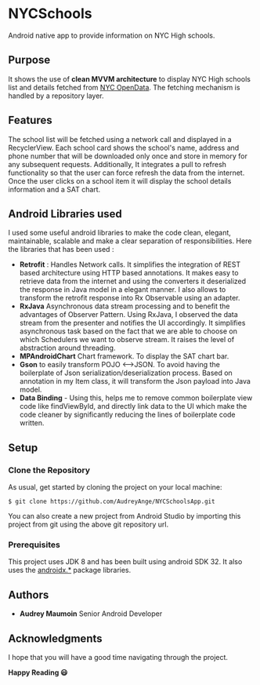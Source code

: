 # NYCSchools
Android native app to provide information on NYC High schools.

## Purpose
It shows the use of **clean MVVM architecture** to display NYC High schools list and details fetched from [NYC OpenData](https://data.cityofnewyork.us/Education/DOE-High-School-Directory-2017/s3k6-pzi2).
The fetching mechanism is handled by a repository layer.

## Features
The school list will be fetched using a network call and displayed in a RecyclerView. Each school card shows the school's name, address and phone number that will be downloaded only once and store in memory for any subsequent requests. Additionally, It integrates a pull to refresh functionality so that the user can force refresh the data from the internet. Once the user clicks on a school item it will display the school details information and a SAT chart.

## Android Libraries used

I used some useful android libraries to make the code clean, elegant, maintainable, scalable and make a clear separation of responsibilities.
Here the libraries that has been used :

- **Retrofit** : Handles Network calls. It simplifies the integration of REST based architecture using HTTP based annotations. It makes easy to retrieve data from the internet and using the converters it deserialized the response in Java model in a elegant manner. I also allows to transform the retrofit response into Rx Observable using an adapter.
- **RxJava** Asynchronous data stream processing and to benefit the advantages of Observer Pattern. Using RxJava, I observed the data stream from the presenter and notifies the UI accordingly. It simplifies asynchronous task based on the fact that we are able to choose on which Schedulers we want to observe stream. It raises the level of abstraction around threading.
- **MPAndroidChart** Chart framework. To display the SAT chart bar.
- **Gson** to easily transform POJO <-->JSON. To avoid having the boilerplate of Json serialization/deserialization process. Based on annotation in my Item class, it will transform the Json payload into Java model.
- **Data Binding**  - Using this, helps me to remove common boilerplate view code like findViewById, and directly link data to the UI which make the code cleaner by significantly reducing the lines of boilerplate code written.

## Setup

### Clone the Repository

As usual, get started by cloning the project on your local machine:  
```
$ git clone https://github.com/AudreyAnge/NYCSchoolsApp.git
```
You can also create a new project from Android Studio by importing this project from git using the above git repository url.

### Prerequisites

This project uses JDK 8 and has been built using android SDK 32. It also uses the [androidx.*](https://developer.android.com/jetpack/androidx) package libraries.

## Authors

- **Audrey Maumoin**
Senior Android Developer

## Acknowledgments
I hope that you will have a good time navigating through the project.

**Happy Reading :smiley:**
